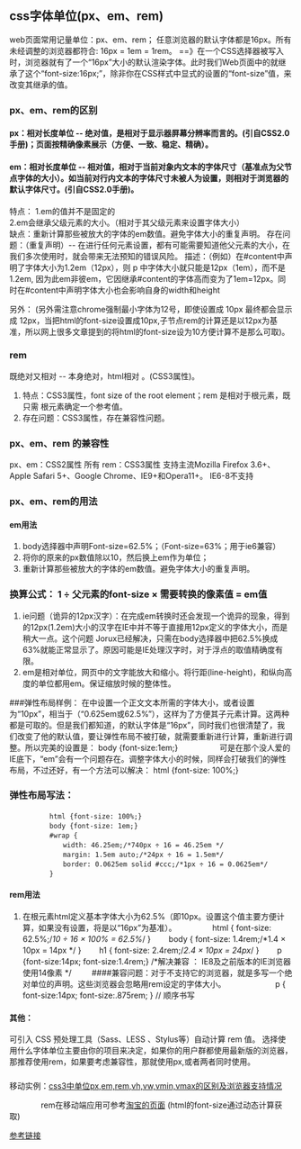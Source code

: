 ## css字体单位(px、em、rem)
web页面常用记量单位：px、em、rem；
任意浏览器的默认字体都是16px。所有未经调整的浏览器都符合: 16px = 1em = 1rem。
==》在一个CSS选择器被写入时，浏览器就有了一个“16px”大小的默认渲染字体。此时我们Web页面中的<body>就继承了这个“font-size:16px;”，除非你在CSS样式中显式的设置<body>的“font-size”值，来改变其继承的值。

### px、em、rem的区别
#### px：相对长度单位 -- 绝对值，是相对于显示器屏幕分辨率而言的。(引自CSS2.0手册)；页面按精确像素展示（方便、一致、稳定、精确）。    
#### em：相对长度单位 -- 相对值，相对于当前对象内文本的字体尺寸（基准点为父节点字体的大小）。如当前对行内文本的字体尺寸未被人为设置，则相对于浏览器的默认字体尺寸。(引自CSS2.0手册)。     

特点：
1.em的值并不是固定的   
2.em会继承父级元素的大小。（相对于其父级元素来设置字体大小）  
缺点：重新计算那些被放大的字体的em数值。避免字体大小的重复声明。
存在问题：（重复声明）--   在进行任何元素设置，都有可能需要知道他父元素的大小，在我们多次使用时，就会带来无法预知的错误风险。 
描述：（例如）在#content中声明了字体大小为1.2em（12px），则 p 中字体大小就只能是12px（1em），而不是1.2em, 因为此em非彼em，它因继承#content的字体高而变为了1em=12px。同时在#content中声明字体大小也会影响自身的width和height  


另外：
(另外需注意chrome强制最小字体为12号，即使设置成 10px 最终都会显示成 12px，当把html的font-size设置成10px,子节点rem的计算还是以12px为基准，所以网上很多文章提到的将html的font-size设为10方便计算不是那么可取)。
### rem
既绝对又相对 -- 本身绝对，html相对 。(CSS3属性)。  
1. 特点：CSS3属性，font size of the root element；rem 是相对于根元素<html>，既 只需 根元素确定一个参考值。  
2. 存在问题：CSS3属性，存在兼容性问题。

### px、em、rem 的兼容性
px、em：CSS2属性 所有
rem：CSS3属性 支持主流Mozilla Firefox 3.6+、Apple Safari 5+、Google Chrome、IE9+和Opera11+。 IE6-8不支持


### px、em、rem的用法
#### em用法
1. body选择器中声明Font-size=62.5%；（Font-size=63%；用于ie6兼容）
2. 将你的原来的px数值除以10，然后换上em作为单位；
3. 重新计算那些被放大的字体的em数值。避免字体大小的重复声明。

### 换算公式： 1 ÷ 父元素的font-size × 需要转换的像素值 = em值
1. ie问题（诡异的12px汉字）：在完成em转换时还会发现一个诡异的现象，得到的12px(1.2em)大小的汉字在IE中并不等于直接用12px定义的字体大小，而是稍大一点。这个问题 Jorux已经解决，只需在body选择器中把62.5%换成63%就能正常显示了。原因可能是IE处理汉字时，对于浮点的取值精确度有限。  
2. em是相对单位，网页中的文字能放大和缩小。将行距(line-height)，和纵向高度的单位都用em。保证缩放时候的整体性。  

###弹性布局样例：
在<body>中设置一个正文文本所需的字体大小，或者设置为“10px”，相当于（“0.625em或62.5%”），这样为了方便其子元素计算。这两种都是可取的。但是我们都知道，<body>的默认字体是“16px”，同时我们也很清楚了，我们改变了他的默认值，要让弹性布局不被打破，就需要重新进行计算，重新进行调整。所以完美的设置是： body {font-size:1em;}
　　　　　可是在那个没人爱的IE底下，“em”会有一个问题存在。调整字体大小的时候，同样会打破我们的弹性布局，不过还好，有一个方法可以解决： html {font-size: 100%;}
### 弹性布局写法：
```
　　　　　　html {font-size: 100%;}
　　　　　　body {font-size: 1em;}
　　　　　　#wrap {　　　　　　　　　　
　　　　　　　　width: 46.25em;/*740px ÷ 16 = 46.25em */
　　　　　　　　margin: 1.5em auto;/*24px ÷ 16 = 1.5em*/
　　　　　　　　border: 0.0625em solid #ccc;/*1px ÷ 16 = 0.0625em*/
　　　　　　}
```

#### rem用法
1. 在根元素html定义基本字体大小为62.5%（即10px。设置这个值主要方便计算，如果没有设置，将是以“16px”为基准）。
　　
　　html { font-size: 62.5%;/*10 ÷ 16 × 100% = 62.5%*/ }
　　body { font-size: 1.4rem;/*1.4 × 10px = 14px */ } 
　　h1 { font-size: 2.4rem;/*2.4 × 10px = 24px*/ } 
　　p {font-size:14px; font-size:1.4rem;}    /*解决兼容 ：  IE8及之前版本的IE浏览器使用14像素 */
　　
####兼容问题：对于不支持它的浏览器，就是多写一个绝对单位的声明。这些浏览器会忽略用rem设定的字体大小。
　　　　　　p { font-size:14px; font-size:.875rem; }  // 顺序书写

#### 其他：
可引入 CSS 预处理工具（Sass、LESS 、Stylus等）自动计算 rem 值。
选择使用什么字体单位主要由你的项目来决定，如果你的用户群都使用最新版的浏览器，那推荐使用rem，如果要考虑兼容性，那就使用px,或者两者同时使用。

 ###
 移动实例：[css3中单位px,em,rem,vh,vw,vmin,vmax的区别及浏览器支持情况](http://blog.csdn.net/jyy_12/article/details/42557241)

　　　　rem在移动端应用可参考[淘宝的页面](http://m.taobao.com) (html的font-size通过动态计算获取)

[参考链接](http://www.cnblogs.com/libinblog/p/4487848.html)




